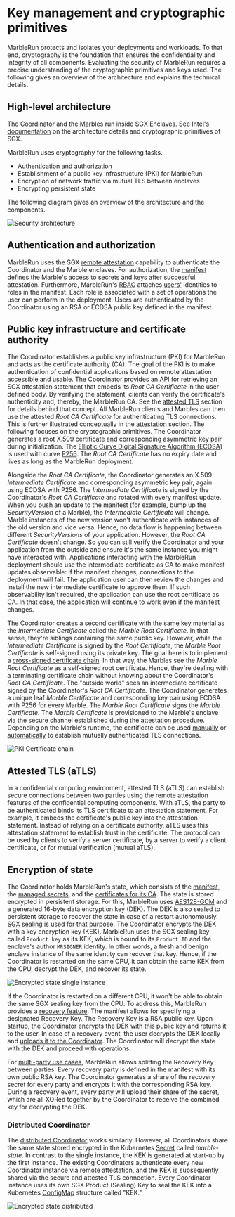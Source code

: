# Key management and cryptographic primitives

MarbleRun protects and isolates your deployments and workloads. To that end, cryptography is the foundation that ensures the confidentiality and integrity of all components.
Evaluating the security of MarbleRun requires a precise understanding of the cryptographic primitives and keys used.
The following gives an overview of the architecture and explains the technical details.

## High-level architecture

The [Coordinator](coordinator.md) and the [Marbles](marbles.md) run inside SGX Enclaves. See [Intel's documentation](https://www.intel.com/content/www/us/en/developer/tools/software-guard-extensions/overview.html) on the architecture details and cryptographic primitives of SGX.

MarbleRun uses cryptography for the following tasks.

* Authentication and authorization
* Establishment of a public key infrastructure (PKI) for MarbleRun
* Encryption of network traffic via mutual TLS between enclaves
* Encrypting persistent state

The following diagram gives an overview of the architecture and the components.

![Security architecture](../_media/security_architecture.svg)

## Authentication and authorization

MarbleRun uses the SGX [remote attestation](../features/attestation.md) capability to authenticate the Coordinator and the Marble enclaves.
For authorization, the [manifest](../features/manifest.md) defines the Marble's access to secrets and keys after successful attestation.
Furthermore, MarbleRun's [RBAC](../workflows/define-manifest.md#roles) attaches [users'](../workflows/define-manifest.md#users) identities to roles in the manifest.
Each role is associated with a set of operations the user can perform in the deployment.
Users are authenticated by the Coordinator using an RSA or ECDSA public key defined in the manifest.

## Public key infrastructure and certificate authority

The Coordinator establishes a public key infrastructure (PKI) for MarbleRun and acts as the certificate authority (CA).
The goal of the PKI is to make authentication of confidential applications based on remote attestation accessible and usable.
The Coordinator provides an [API](../reference/coordinator.md) for retrieving an SGX attestation statement that embeds its *Root CA Certificate* in the user-defined body.
By verifying the statement, clients can verify the certificate's authenticity and, thereby, the MarbleRun CA.
See the [attested TLS](#attested-tls-atls) section for details behind that concept.
All MarbleRun clients and Marbles can then use the attested *Root CA Certificate* for authenticating TLS connections.
This is further illustrated conceptually in the [attestation](../features/attestation.md) section. The following focuses on the cryptographic primitives.
The Coordinator generates a root X.509 certificate and corresponding asymmetric key pair during initialization.
The [Elliptic Curve Digital Signature Algorithm (ECDSA)](https://www.secg.org/sec1-v2.pdf#page=49) is used with curve [P256](https://nvlpubs.nist.gov/nistpubs/FIPS/NIST.FIPS.186-4.pdf#page=111).
The *Root CA Certificate* has no expiry date and lives as long as the MarbleRun deployment.

Alongside the *Root CA Certificate*, the Coordinator generates an X.509 *Intermediate Certificate* and corresponding asymmetric key pair, again using ECDSA with P256.
The *Intermediate Certificate* is signed by the Coordinator's *Root CA Certificate* and rotated with every manifest update.
When you push an update to the manifest (for example, bump up the *SecurityVersion* of a Marble), the *Intermediate Certificate* will change.
Marble instances of the new version won't authenticate with instances of the old version and vice versa.
Hence, no data flow is happening between different *SecurityVersions* of your application.
However, the *Root CA Certificate* doesn't change. So you can still verify the Coordinator and your application from the outside and ensure it's the same instance you might have interacted with.
Applications interacting with the MarbleRun deployment should use the intermediate certificate as CA to make manifest updates observable:
If the manifest changes, connections to the deployment will fail.
The application user can then review the changes and install the new intermediate certificate to approve them.
If such observability isn't required, the application can use the root certificate as CA.
In that case, the application will continue to work even if the manifest changes.

The Coordinator creates a second certificate with the same key material as the *Intermediate Certificate* called the *Marble Root Certificate*.
In that sense, they're siblings containing the same public key.
However, while the *Intermediate Certificate* is signed by the *Root Certificate*, the *Marble Root Certificate* is self-signed using its private key.
The goal here is to implement a  [cross-signed certificate chain](https://www.ssltrust.com.au/blog/understanding-certificate-cross-signing).
In that way, the Marbles see the *Marble Root Certificate* as a self-signed root certificate. Hence, they're dealing with a terminating certificate chain without knowing about the Coordinator's *Root CA Certificate*.
The "outside world" sees an intermediate certificate signed by the Coordinator's *Root CA Certificate*.
The Coordinator generates a unique leaf *Marble Certificate* and corresponding key pair using ECDSA with P256 for every Marble.
The *Marble Root Certificate* signs the *Marble Certificate*.
The *Marble Certificate* is provisioned to the Marble's enclave via the secure channel established during the [attestation procedure](../features/attestation.md).
Depending on the Marble's runtime, the certificate can be used [manually](../workflows/add-service.md#make-your-service-use-the-provided-tls-credentials) or [automatically](../features/transparent-TLS.md) to establish mutually authenticated TLS connections.

![PKI Certificate chain](../_media/cert-chain.svg)


## Attested TLS (aTLS)

In a confidential computing environment, attested TLS (aTLS) can establish secure connections between two parties using the remote attestation features of the confidential computing components.
With aTLS, the party to be authenticated binds its TLS certificate to an attestation statement.
For example, it embeds the certificate's public key into the attestation statement.
Instead of relying on a certificate authority, aTLS uses this attestation statement to establish trust in the certificate.
The protocol can be used by clients to verify a server certificate, by a server to verify a client certificate, or for mutual verification (mutual aTLS).


## Encryption of state

The Coordinator holds MarbleRun's state, which consists of the [manifest](../features/manifest.md), the [managed secrets](../features/secrets-management.md), and the [certificates for its CA](../features/attestation.md).
The state is stored encrypted in persistent storage. For this, MarbleRun uses [AES128-GCM](https://www.rfc-editor.org/rfc/rfc5116#section-5.1) and a generated 16-byte data encryption key (DEK).
The DEK is also sealed to persistent storage to recover the state in case of a restart autonomously.
[SGX sealing](https://www.intel.com/content/www/us/en/developer/articles/technical/introduction-to-intel-sgx-sealing.html) is used for that purpose.
The Coordinator encrypts the DEK with a key encryption key (KEK).
MarbleRun uses the SGX sealing key called `Product key` as its KEK, which is bound to its `Product ID` and the enclave's author `MRSIGNER` identity.
In other words, a fresh and benign enclave instance of the same identity can recover that key.
Hence, if the Coordinator is restarted on the same CPU, it can obtain the same KEK from the CPU, decrypt the DEK, and recover its state.

![Encrypted state single instance](../_media/enc-state-single.svg)

If the Coordinator is restarted on a different CPU, it won't be able to obtain the same SGX sealing key from the CPU.
To address this, MarbleRun provides a [recovery feature](../features/recovery.md#recovery).
The manifest allows for specifying a designated Recovery Key. The Recovery Key is a RSA public key. Upon startup, the Coordinator encrypts the DEK with this public key and returns it to the user.
In case of a recovery event, the user decrypts the DEK locally and [uploads it to the Coordinator](../workflows/recover-coordinator.md).
The Coordinator will decrypt the state with the DEK and proceed with operations.

For [multi-party use cases](../features/recovery.md#multi-party-recovery), MarbleRun allows splitting the Recovery Key between parties.
Every recovery party is defined in the manifest with its own public RSA key.
The Coordinator generates a share of the recovery secret for every party and encrypts it with the corresponding RSA key.
During a recovery event, every party will upload their share of the secret, which are all XORed together by the Coordinator to receive the combined key for decrypting the DEK.


### Distributed Coordinator

The [distributed Coordinator](../features/recovery.md#distributed-coordinator) works similarly. However, all Coordinators share the same state stored encrypted in the Kubernetes [Secret](https://kubernetes.io/docs/concepts/configuration/secret/) called *marble-state*.
In contrast to the single instance, the KEK is generated at start-up by the first instance.
The existing Coordinators authenticate every new Coordinator instance via remote attestation, and the KEK is subsequently shared via the secure and attested TLS connection.
Every Coordinator instance uses its own SGX Product (Sealing) Key to seal the KEK into a Kubernetes [ConfigMap](https://kubernetes.io/docs/concepts/configuration/configmap/) structure called "KEK."


![Encrypted state distributed](../_media/enc-state-distributed.svg)
